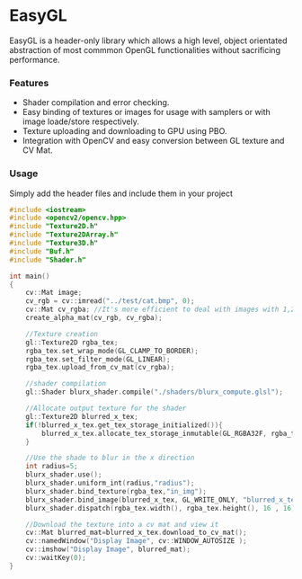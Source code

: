 # EasyGL

EasyGL is a header-only library which allows a high level, object orientated abstraction of most commmon OpenGL functionalities without sacrificing performance.

### Features
 - Shader compilation and error checking.
 - Easy binding of textures or images for usage with samplers or with image loade/store respectively.
 - Texture uploading and downloading to GPU using PBO.
 - Integration with OpenCV and easy conversion between GL texture and CV Mat.

### Usage
Simply add the header files and include them in your project

```c++
#include <iostream>
#include <opencv2/opencv.hpp>
#include "Texture2D.h"
#include "Texture2DArray.h"
#include "Texture3D.h"
#include "Buf.h"
#include "Shader.h"

int main()
{
    cv::Mat image;
    cv_rgb = cv::imread("../test/cat.bmp", 0);
    cv::Mat cv_rgba; //It's more efficient to deal with images with 1,2 or 4 channels instead of 3
    create_alpha_mat(cv_rgb, cv_rgba);

    //Texture creation
    gl::Texture2D rgba_tex;
    rgba_tex.set_wrap_mode(GL_CLAMP_TO_BORDER);
    rgba_tex.set_filter_mode(GL_LINEAR);
    rgba_tex.upload_from_cv_mat(cv_rgba);

    //shader compilation
    gl::Shader blurx_shader.compile("./shaders/blurx_compute.glsl");

    //Allocate output texture for the shader
    gl::Texture2D blurred_x_tex;
    if(!blurred_x_tex.get_tex_storage_initialized()){
        blurred_x_tex.allocate_tex_storage_inmutable(GL_RGBA32F, rgba_tex.width(), rgba_tex.height() );
    }

    //Use the shade to blur in the x direction
    int radius=5;
    blurx_shader.use();
    blurx_shader.uniform_int(radius,"radius");
    blurx_shader.bind_texture(rgba_tex,"in_img");
    blurx_shader.bind_image(blurred_x_tex, GL_WRITE_ONLY, "blurred_x_tex");
    blurx_shader.dispatch(rgba_tex.width(), rgba_tex.height(), 16 , 16);

    //Download the texture into a cv mat and view it
    cv::Mat blurred_mat=blurred_x_tex.download_to_cv_mat();
    cv::namedWindow("Display Image", cv::WINDOW_AUTOSIZE );
    cv::imshow("Display Image", blurred_mat);
    cv::waitKey(0);
}

```

